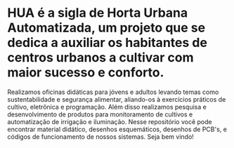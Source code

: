 # HUA é a sigla de Horta Urbana Automatizada, um projeto que se dedica a auxiliar os habitantes de centros urbanos a cultivar com maior sucesso e conforto.
Realizamos oficinas didáticas para jóvens e adultos levando temas como sustentabilidade e segurança alimentar, aliando-os à exercícios práticos de cultivo, eletrônica e programação.
Além disso realizamos pesquisa e desenvolvimento de produtos para monitoramento de cultivos e automatização de irrigação e iluminação.
Nesse repositório você pode encontrar material didático, desenhos esquemáticos, desenhos de PCB's, e códigos de funcionamento de nossos sistemas.
Seja bem vindo!
